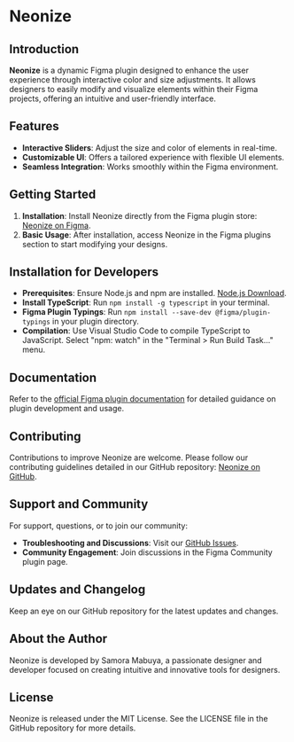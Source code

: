 # Neonize

## Introduction

**Neonize** is a dynamic Figma plugin designed to enhance the user experience through interactive color and size adjustments. It allows designers to easily modify and visualize elements within their Figma projects, offering an intuitive and user-friendly interface.

## Features

- **Interactive Sliders**: Adjust the size and color of elements in real-time.
- **Customizable UI**: Offers a tailored experience with flexible UI elements.
- **Seamless Integration**: Works smoothly within the Figma environment.

## Getting Started

1. **Installation**: Install Neonize directly from the Figma plugin store: [Neonize on Figma](https://www.figma.com/community/plugin/1300043926906272268/neonize).
2. **Basic Usage**: After installation, access Neonize in the Figma plugins section to start modifying your designs.

## Installation for Developers

- **Prerequisites**: Ensure Node.js and npm are installed. [Node.js Download](https://nodejs.org/en/download/).
- **Install TypeScript**: Run `npm install -g typescript` in your terminal.
- **Figma Plugin Typings**: Run `npm install --save-dev @figma/plugin-typings` in your plugin directory.
- **Compilation**: Use Visual Studio Code to compile TypeScript to JavaScript. Select "npm: watch" in the "Terminal > Run Build Task..." menu.

## Documentation

Refer to the [official Figma plugin documentation](https://www.figma.com/plugin-docs/plugin-quickstart-guide/) for detailed guidance on plugin development and usage.

## Contributing

Contributions to improve Neonize are welcome. Please follow our contributing guidelines detailed in our GitHub repository: [Neonize on GitHub](https://github.com/SamoraMabuya/neonize).

## Support and Community

For support, questions, or to join our community:
- **Troubleshooting and Discussions**: Visit our [GitHub Issues](https://github.com/SamoraMabuya/neonize/issues).
- **Community Engagement**: Join discussions in the Figma Community plugin page.

## Updates and Changelog

Keep an eye on our GitHub repository for the latest updates and changes.

## About the Author

Neonize is developed by Samora Mabuya, a passionate designer and developer focused on creating intuitive and innovative tools for designers.

## License

Neonize is released under the MIT License. See the LICENSE file in the GitHub repository for more details.
